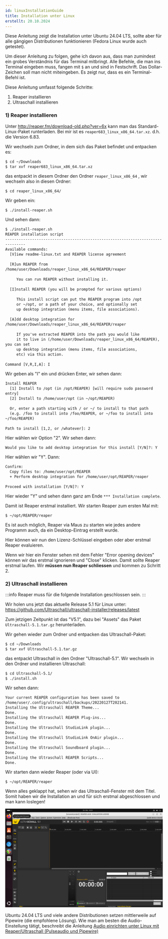 ```yaml
---
id: linuxInstallationGuide
title: Installation unter Linux
erstellt: 20.10.2024
---
```


Diese Anleitung zeigt die Installation unter Ubuntu 24.04 LTS, sollte aber für alle gängigen Distributionen funktionieren (Fedora Linux wurde auch getestet).

Um dieser Anleitung zu folgen, gehe ich davon aus, dass man zumindest ein grobes Verständnis für das Terminal mitbringt. Alle Befehle, die man ins Terminal eingeben muss, fangen mit `$` an und sind in Festschrift. Das Dollar-Zeichen soll man nicht miteingeben. Es zeigt nur, dass es ein Terminal-Befehl ist.

Diese Anleitung umfasst folgende Schritte:

1. Reaper installieren
2. Ultraschall installieren

### 1) Reaper installieren

Unter http://reaper.fm/download-old.php?ver=6x kann man das Standard-Linux-Paket runterladen. Bei mir ist es `reaper683_linux_x86_64.tar.xz`. d.h. die Version 6.83.

Wir wechseln zum Ordner, in dem sich das Paket befindet und entpacken es:

```
$ cd ~/Downloads
$ tar xvf reaper683_linux_x86_64.tar.xz
```

das entpackt in diesem Ordner den Ordner `reaper_linux_x86_64` , wir wechseln also in diesen Ordner:

```
$ cd reaper_linux_x86_64/
```

Wir geben ein:

```
$ ./install-reaper.sh
```

Und sehen dann:

```
$ ./install-reaper.sh
REAPER installation script
-------------------------------------------------------------------------------
Available commands:
  [V]iew readme-linux.txt and REAPER license agreement

  [R]un REAPER from /home/user/Downloads/reaper_linux_x86_64/REAPER/reaper

     You can run REAPER without installing it.

  [I]nstall REAPER (you will be prompted for various options)

     This install script can put the REAPER program into /opt
     or ~/opt, or a path of your choice, and optionally set
     up desktop integration (menu items, file associations).

  [A]dd desktop integration for /home/user/Downloads/reaper_linux_x86_64/REAPER/reaper

     If you've extracted REAPER into the path you would like
     it to live in (/home/user/Downloads/reaper_linux_x86_64/REAPER), you can set
     up desktop integration (menu items, file associations,
     etc) via this action.

Command [V,R,I,A]: I
```

Wir geben als "I" ein und drücken Enter, wir sehen dann:

```
Install REAPER
  [1] Install to /opt (in /opt/REAPER) [will require sudo password entry]
  [2] Install to /home/user/opt (in ~/opt/REAPER)

  Or, enter a path starting with / or ~/ to install to that path
  (e.g. /foo to install into /foo/REAPER, or ~/foo to install into ~/foo/REAPER)

Path to install [1,2, or /whatever]: 2
```

Hier wählen wir Option "2". Wir sehen dann:

```
Would you like to add desktop integration for this install [Y/N]?: Y
```

Hier wählen wir "Y". Dann:

```
Confirm:
  Copy files to: /home/user/opt/REAPER
  + Perform desktop integration for /home/user/opt/REAPER/reaper

Proceed with installation [Y/N]?: Y
```

Hier wieder "Y" und sehen dann ganz am Ende `*** Installation complete`.

Damit ist Reaper erstmal installiert. Wir starten Reaper zum ersten Mal mit:

```
$ ~/opt/REAPER/reaper
```

Es ist auch möglich, Reaper via Maus zu starten wie jedes andere Programm auch, da ein Desktop-Eintrag erstellt wurde.

Hier können wir nun den Lizenz-Schlüssel eingeben oder aber erstmal Reaper evaluieren.

Wenn wir hier ein Fenster sehen mit dem Fehler "Error opening devices" können wir das erstmal ignorieren und "Close" klicken. Damit sollte Reaper erstmal laufen. Wir **müssen nun Reaper schliessen** und kommen zu Schritt 2.

### 2) Ultraschall installieren

:::info
Reaper muss für die folgende Installation geschlossen sein.
:::

Wir holen uns jetzt das aktuelle Release 5.1 für Linux unter: https://github.com/Ultraschall/ultraschall-installer/releases/latest

Zum jetzigen Zeitpunkt ist das "V5.1", dazu bei "Assets" das Paket ` Ultraschall-5.1.tar.gz` herunterladen.

Wir gehen wieder zum Ordner und entpacken das Ultraschall-Paket:

```
$ cd ~/Downloads
$ tar xvf Ultraschall-5.1.tar.gz
```

das entpackt Ultraschall in den Ordner "Ultraschall-5.1". Wir wechseln in den Ordner und installieren Ultraschall:

```
$ cd Ultraschall-5.1/
$ ./install.sh
```

Wir sehen dann:

```
Your current REAPER configuration has been saved to /home/user/.config/ultraschall/backups/20220127T202141.
Installing the Ultraschall REAPER Theme...
Done.
Installing the Ultraschall REAPER Plug-ins...
Done.
Installing the Ultraschall StudioLink plugin...
Done.
Installing the Ultraschall StudioLink OnAir plugin...
Done.
Installing the Ultraschall Soundboard plugin...
Done.
Installing the Ultraschall REAPER Scripts...
Done.
```

Wir starten dann wieder Reaper (oder via UI):

```
$ ~/opt/REAPER/reaper
```

Wenn alles geklappt hat, sehen wir das Ultraschall-Fenster mit dem Titel. Somit haben wir die Installation an und für sich erstmal abgeschlossen und man kann loslegen!

![](../../assets/images/Tutorials/Linux/ubuntu-ultraschall.png)

Ubuntu 24.04 LTS und viele andere Distributionen setzen mittlerweile auf Pipewire (die empfohlene Lösung). Wie man am besten die Audio-Einstellung tätigt, beschreibt die Anleitung [Audio einrichten unter Linux mit Reaper/Ultraschall (Pulseaudio und Pipewire)](https://sendegate.de/t/anleitung-audio-einrichten-unter-linux-mit-reaper-ultraschall-pulseaudio-und-pipewire/15052)

